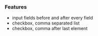 ### Features
- input fields before and after every field
- checkbox, comma separated list
- checkbox, comma after last element